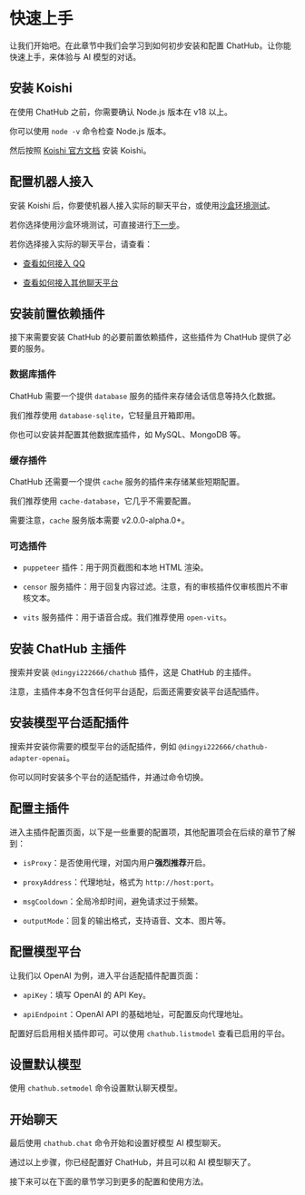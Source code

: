# 快速上手

让我们开始吧。在此章节中我们会学习到如何初步安装和配置 ChatHub。让你能快速上手，来体验与 AI 模型的对话。

## 安装 Koishi

在使用 ChatHub 之前，你需要确认 Node.js 版本在 v18 以上。

你可以使用 `node -v` 命令检查 Node.js 版本。

然后按照 [Koishi 官方文档](https://koishi.chat/zh-CN/) 安装 Koishi。

## 配置机器人接入

安装 Koishi 后，你要使机器人接入实际的聊天平台，或使用[沙盒环境测试](https://koishi.chat/zh-CN/manual/console/sandbox.html)。

若你选择使用沙盒环境测试，可直接进行[下一步](/guide/getting-started.html#_03-安装前置依赖插件)。

若你选择接入实际的聊天平台，请查看：

- [查看如何接入 QQ](https://forum.koishi.xyz/t/topic/2502/1) 

- [查看如何接入其他聊天平台](https://koishi.chat/zh-CN/manual/console/adapter.html) 

## 安装前置依赖插件

接下来需要安装 ChatHub 的必要前置依赖插件，这些插件为 ChatHub 提供了必要的服务。

### 数据库插件

ChatHub 需要一个提供 `database` 服务的插件来存储会话信息等持久化数据。

我们推荐使用 `database-sqlite`，它轻量且开箱即用。

你也可以安装并配置其他数据库插件，如 MySQL、MongoDB 等。

### 缓存插件

ChatHub 还需要一个提供 `cache` 服务的插件来存储某些短期配置。

我们推荐使用 `cache-database`，它几乎不需要配置。

需要注意，`cache` 服务版本需要 v2.0.0-alpha.0+。

### 可选插件

- `puppeteer` 插件：用于网页截图和本地 HTML 渲染。

- `censor` 服务插件：用于回复内容过滤。注意，有的审核插件仅审核图片不审核文本。

- `vits` 服务插件：用于语音合成。我们推荐使用 `open-vits`。

## 安装 ChatHub 主插件

搜索并安装 `@dingyi222666/chathub` 插件，这是 ChatHub 的主插件。

注意，主插件本身不包含任何平台适配，后面还需要安装平台适配插件。

## 安装模型平台适配插件

搜索并安装你需要的模型平台的适配插件，例如 `@dingyi222666/chathub-adapter-openai`。

你可以同时安装多个平台的适配插件，并通过命令切换。

## 配置主插件

进入主插件配置页面，以下是一些重要的配置项，其他配置项会在后续的章节了解到：

- `isProxy`：是否使用代理，对国内用户**强烈推荐**开启。

- `proxyAddress`：代理地址，格式为 `http://host:port`。

- `msgCooldown`：全局冷却时间，避免请求过于频繁。

- `outputMode`：回复的输出格式，支持语音、文本、图片等。

## 配置模型平台

让我们以 OpenAI 为例，进入平台适配插件配置页面：

- `apiKey`：填写 OpenAI 的 API Key。

- `apiEndpoint`：OpenAI API 的基础地址，可配置反向代理地址。

配置好后启用相关插件即可。可以使用 `chathub.listmodel` 查看已启用的平台。

## 设置默认模型

使用 `chathub.setmodel` 命令设置默认聊天模型。

## 开始聊天

最后使用 `chathub.chat` 命令开始和设置好模型 AI 模型聊天。

通过以上步骤，你已经配置好 ChatHub，并且可以和 AI 模型聊天了。

接下来可以在下面的章节学习到更多的配置和使用方法。